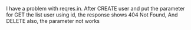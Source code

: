 I have a problem with reqres.in. After CREATE user and put the parameter for GET the list user using id, the response shows 404 Not Found,
And DELETE also, the parameter not works
